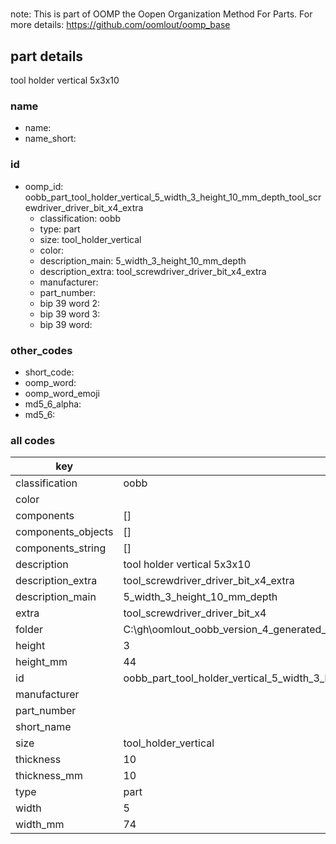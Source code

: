 #   

note: This is part of OOMP the Oopen Organization Method For Parts. For more details: https://github.com/oomlout/oomp_base

##  part details



tool holder vertical 5x3x10

### name
* name: 
* name_short: 
### id
* oomp_id: oobb_part_tool_holder_vertical_5_width_3_height_10_mm_depth_tool_screwdriver_driver_bit_x4_extra
  * classification: oobb
  * type: part
  * size: tool_holder_vertical
  * color: 
  * description_main: 5_width_3_height_10_mm_depth
  * description_extra: tool_screwdriver_driver_bit_x4_extra
  * manufacturer: 
  * part_number: 
  * bip 39 word 2: 
  * bip 39 word 3: 
  * bip 39 word: 

### other_codes
* short_code: 
* oomp_word: 
* oomp_word_emoji 
* md5_6_alpha: 
* md5_6: 









### all codes 
| key | value |  
| --- | --- |  
| classification | oobb |  
| color |  |  
| components | [] |  
| components_objects | [] |  
| components_string | [] |  
| description | tool holder vertical 5x3x10 |  
| description_extra | tool_screwdriver_driver_bit_x4_extra |  
| description_main | 5_width_3_height_10_mm_depth |  
| extra | tool_screwdriver_driver_bit_x4 |  
| folder | C:\gh\oomlout_oobb_version_4_generated_parts\things\oobb_part_tool_holder_vertical_5_width_3_height_10_mm_depth_tool_screwdriver_driver_bit_x4_extra |  
| height | 3 |  
| height_mm | 44 |  
| id | oobb_part_tool_holder_vertical_5_width_3_height_10_mm_depth_tool_screwdriver_driver_bit_x4_extra |  
| manufacturer |  |  
| part_number |  |  
| short_name |  |  
| size | tool_holder_vertical |  
| thickness | 10 |  
| thickness_mm | 10 |  
| type | part |  
| width | 5 |  
| width_mm | 74 |  

